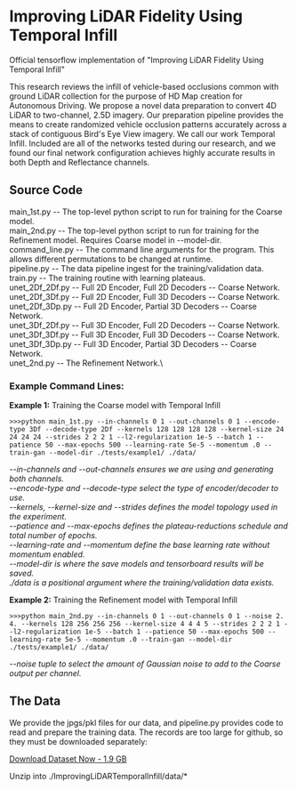# Improving LiDAR Fidelity Using Temporal Infill
Official tensorflow implementation of "Improving LiDAR Fidelity Using Temporal Infill"

This research reviews the infill of vehicle-based occlusions common with ground LiDAR collection for the purpose of HD Map creation for Autonomous Driving. We propose a novel data preparation to convert 4D LiDAR to two-channel, 2.5D imagery. Our preparation pipeline provides the means to create randomized vehicle occlusion patterns accurately across a stack of contiguous Bird's Eye View imagery. We call our work Temporal Infill. Included are all of the networks tested during our research, and we found our final network configuration achieves highly accurate results in both Depth and Reflectance channels.

## Source Code
main_1st.py     -- The top-level python script to run for training for the Coarse model.\
main_2nd.py     -- The top-level python script to run for training for the Refinement model. Requires Coarse model in --model-dir.\
command_line.py -- The command line arguments for the program. This allows different permutations to be changed at runtime.\
pipeline.py     -- The data pipeline ingest for the training/validation data.\
train.py        -- The training routine with learning plateaus.\
unet_2Df_2Df.py -- Full 2D Encoder, Full 2D Decoders -- Coarse Network.\
unet_2Df_3Df.py -- Full 2D Encoder, Full 3D Decoders -- Coarse Network.\
unet_2Df_3Dp.py -- Full 2D Encoder, Partial 3D Decoders -- Coarse Network.\
unet_3Df_2Df.py -- Full 3D Encoder, Full 2D Decoders -- Coarse Network.\
unet_3Df_3Df.py -- Full 3D Encoder, Full 3D Decoders -- Coarse Network.\
unet_3Df_3Dp.py -- Full 3D Encoder, Partial 3D Decoders -- Coarse Network.\
unet_2nd.py     -- The Refinement Network.\

### Example Command Lines:

**Example 1:** Training the Coarse model with Temporal Infill
```buildoutcfg
>>>python main_1st.py --in-channels 0 1 --out-channels 0 1 --encode-type 3Df --decode-type 2Df --kernels 128 128 128 128 --kernel-size 24 24 24 24 --strides 2 2 2 1 --l2-regularization 1e-5 --batch 1 --patience 50 --max-epochs 500 --learning-rate 5e-5 --momentum .0 --train-gan --model-dir ./tests/example1/ ./data/
```
*--in-channels and --out-channels ensures we are using and generating both channels. \
--encode-type and --decode-type select the type of encoder/decoder to use. \
--kernels, --kernel-size and --strides defines the model topology used in the experiment.\
--patience and --max-epochs defines the plateau-reductions schedule and total number of epochs.\
--learning-rate and --momentum define the base learning rate without momentum enabled.\
--model-dir is where the save models and tensorboard results will be saved.\
./data is a positional argument where the training/validation data exists.*

**Example 2:** Training the Refinement model with Temporal Infill
```buildoutcfg
>>>python main_2nd.py --in-channels 0 1 --out-channels 0 1 --noise 2. 4. --kernels 128 256 256 256 --kernel-size 4 4 4 5 --strides 2 2 2 1 --l2-regularization 1e-5 --batch 1 --patience 50 --max-epochs 500 --learning-rate 5e-5 --momentum .0 --train-gan --model-dir ./tests/example1/ ./data/
```
*--noise tuple to select the amount of Gaussian noise to add to the Coarse output per channel.*

## The Data
We provide the jpgs/pkl files for our data, and pipeline.py provides code to read and prepare the training data. The records are too large for github, so they must be downloaded separately:

[Download Dataset Now - 1.9 GB](https://improving-lidar-fidelity.s3.us-east-2.amazonaws.com/using/temporal-infill.zip)

Unzip into ./ImprovingLiDARTemporalInfill/data/*
